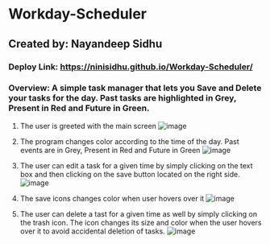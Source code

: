 # Workday-Scheduler
## Created by: Nayandeep Sidhu 
### Deploy Link: https://ninisidhu.github.io/Workday-Scheduler/
### Overview: A simple task manager that lets you Save and Delete your tasks for the day. Past tasks are highlighted in Grey, Present in Red and Future in Green. 

1) The user is greeted with the main screen 
![image](https://user-images.githubusercontent.com/79432326/119249624-0207f180-bb68-11eb-90d5-b576a6a7868d.png)

2) The program changes color according to the time of the day. Past events are in Grey, Present in Red and Future in Green
 ![image](https://user-images.githubusercontent.com/79432326/119271093-07982280-bbce-11eb-8c6c-ecb5ec4db47b.png)

3) The user can edit a task for a given time by simply clicking on the text box and then clicking on the save button located on the right side. 
![image](https://user-images.githubusercontent.com/79432326/119271194-81301080-bbce-11eb-8cf7-b37d4c332fb4.png)

5) The save icons changes color when user hovers over it 
![image](https://user-images.githubusercontent.com/79432326/119271139-3f9f6580-bbce-11eb-82f2-8ff5039760cb.png)

5) The user can delete a tast for a given time as well by simply clicking on the trash icon. The icon changes its size and color when the user hovers over it to avoid accidental deletion of tasks. 
![image](https://user-images.githubusercontent.com/79432326/119271126-2ac2d200-bbce-11eb-9277-7ba8248302e7.png)

